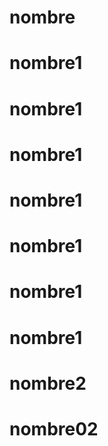 # nombre
# nombre1
# nombre1
# nombre1
# nombre1
# nombre1
# nombre1
# nombre1
# nombre2
# nombre02
